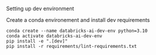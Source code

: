 Setting up dev environment

Create a conda environement and install dev requirements

```
conda create --name databricks-ai-dev-env python=3.10
conda activate databricks-ai-dev-env
pip install -e ".[dev]"
pip install -r requirements/lint-requirements.txt
```
